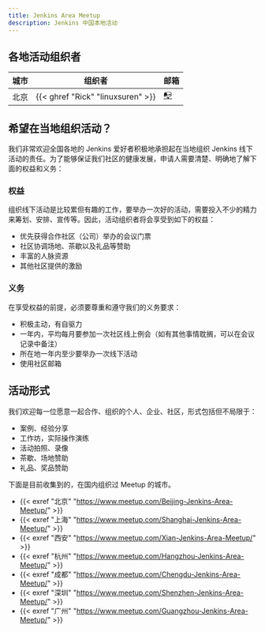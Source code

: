 ```yaml
---
title: Jenkins Area Meetup
description: Jenkins 中国本地活动
---
```


## 各地活动组织者

|城市|组织者|邮箱|
|---|---|---|
|北京|{{< ghref "Rick" "linuxsuren" >}}|<a href="mailto:rick@jenkins-zh.cn?cc=event@jenkins-zh.cn&subject=北京社区活动">📭</a>|

## 希望在当地组织活动？
我们非常欢迎全国各地的 Jenkins 爱好者积极地承担起在当地组织 Jenkins 线下活动的责任。为了能够保证我们社区的健康发展，申请人需要清楚、明确地了解下面的权益和义务：

### 权益
组织线下活动是比较累但有趣的工作，要举办一次好的活动，需要投入不少的精力来筹划、安排、宣传等。因此，活动组织者将会享受到如下的权益：

* 优先获得合作社区（公司）举办的会议门票
* 社区协调场地、茶歇以及礼品等赞助
* 丰富的人脉资源
* 其他社区提供的激励

### 义务
在享受权益的前提，必须要尊重和遵守我们的义务要求：

* 积极主动，有自驱力
* 一年内，平均每月要参加一次社区线上例会（如有其他事情耽搁，可以在会议记录中备注）
* 所在地一年内至少要举办一次线下活动
* 使用社区邮箱

## 活动形式

我们欢迎每一位愿意一起合作、组织的个人、企业、社区，形式包括但不局限于：

* 案例、经验分享
* 工作坊，实际操作演练
* 活动拍照、录像
* 茶歇、场地赞助
* 礼品、奖品赞助

下面是目前收集到的，在国内组织过 Meetup 的城市。

* {{< exref "北京" "https://www.meetup.com/Beijing-Jenkins-Area-Meetup/" >}}
* {{< exref "上海" "https://www.meetup.com/Shanghai-Jenkins-Area-Meetup/" >}}
* {{< exref "西安" "https://www.meetup.com/Xian-Jenkins-Area-Meetup/" >}}
* {{< exref "杭州" "https://www.meetup.com/Hangzhou-Jenkins-Area-Meetup/" >}}
* {{< exref "成都" "https://www.meetup.com/Chengdu-Jenkins-Area-Meetup/" >}}
* {{< exref "深圳" "https://www.meetup.com/Shenzhen-Jenkins-Area-Meetup/" >}}
* {{< exref "广州" "https://www.meetup.com/Guangzhou-Jenkins-Area-Meetup/" >}}
